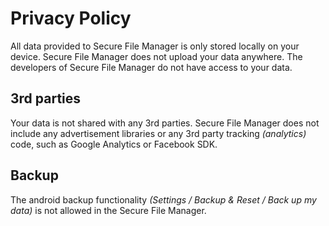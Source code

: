 # Privacy Policy

All data provided to Secure File Manager is only stored locally on your device. Secure File Manager does not upload your data anywhere. The developers of Secure File Manager do not have access to your data.

## 3rd parties

Your data is not shared with any 3rd parties. Secure File Manager does not include any advertisement libraries or any 3rd party tracking _(analytics)_ code, such as Google Analytics or Facebook SDK.

## Backup

The android backup functionality _(Settings / Backup & Reset / Back up my data)_ is not allowed in the Secure File Manager.
